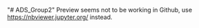"# ADS_Group2" 
Preview seems not to be working in Github, use https://nbviewer.jupyter.org/ instead.
